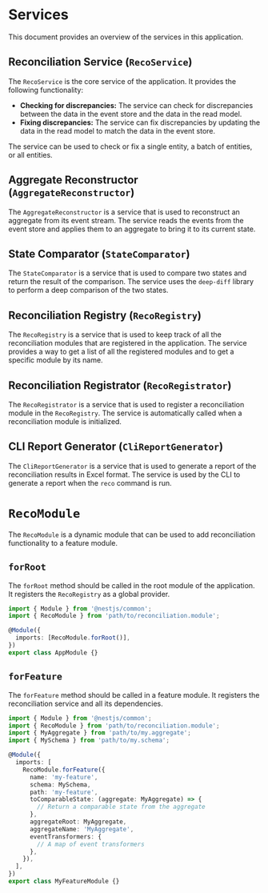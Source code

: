 # Services

This document provides an overview of the services in this application.

## Reconciliation Service (`RecoService`)

The `RecoService` is the core service of the application. It provides the following functionality:

- **Checking for discrepancies:** The service can check for discrepancies between the data in the event store and the data in the read model.
- **Fixing discrepancies:** The service can fix discrepancies by updating the data in the read model to match the data in the event store.

The service can be used to check or fix a single entity, a batch of entities, or all entities.

## Aggregate Reconstructor (`AggregateReconstructor`)

The `AggregateReconstructor` is a service that is used to reconstruct an aggregate from its event stream. The service reads the events from the event store and applies them to an aggregate to bring it to its current state.

## State Comparator (`StateComparator`)

The `StateComparator` is a service that is used to compare two states and return the result of the comparison. The service uses the `deep-diff` library to perform a deep comparison of the two states.

## Reconciliation Registry (`RecoRegistry`)

The `RecoRegistry` is a service that is used to keep track of all the reconciliation modules that are registered in the application. The service provides a way to get a list of all the registered modules and to get a specific module by its name.

## Reconciliation Registrator (`RecoRegistrator`)

The `RecoRegistrator` is a service that is used to register a reconciliation module in the `RecoRegistry`. The service is automatically called when a reconciliation module is initialized.

## CLI Report Generator (`CliReportGenerator`)

The `CliReportGenerator` is a service that is used to generate a report of the reconciliation results in Excel format. The service is used by the CLI to generate a report when the `reco` command is run.

# `RecoModule`

The `RecoModule` is a dynamic module that can be used to add reconciliation functionality to a feature module.

## `forRoot`

The `forRoot` method should be called in the root module of the application. It registers the `RecoRegistry` as a global provider.

```typescript
import { Module } from '@nestjs/common';
import { RecoModule } from 'path/to/reconciliation.module';

@Module({
  imports: [RecoModule.forRoot()],
})
export class AppModule {}
```

## `forFeature`

The `forFeature` method should be called in a feature module. It registers the reconciliation service and all its dependencies.

```typescript
import { Module } from '@nestjs/common';
import { RecoModule } from 'path/to/reconciliation.module';
import { MyAggregate } from 'path/to/my.aggregate';
import { MySchema } from 'path/to/my.schema';

@Module({
  imports: [
    RecoModule.forFeature({
      name: 'my-feature',
      schema: MySchema,
      path: 'my-feature',
      toComparableState: (aggregate: MyAggregate) => {
        // Return a comparable state from the aggregate
      },
      aggregateRoot: MyAggregate,
      aggregateName: 'MyAggregate',
      eventTransformers: {
        // A map of event transformers
      },
    }),
  ],
})
export class MyFeatureModule {}
```
